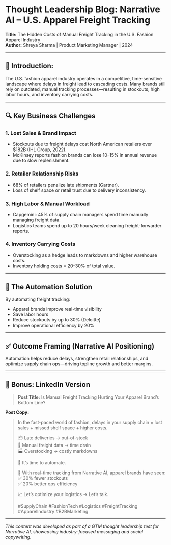 # Thought Leadership Blog: Narrative AI – U.S. Apparel Freight Tracking

**Title:** The Hidden Costs of Manual Freight Tracking in the U.S. Fashion Apparel Industry  
**Author:** Shreya Sharma | Product Marketing Manager | 2024

---

## 🧠 Introduction:
The U.S. fashion apparel industry operates in a competitive, time-sensitive landscape where delays in freight lead to cascading costs. Many brands still rely on outdated, manual tracking processes—resulting in stockouts, high labor hours, and inventory carrying costs.

---

## 🔍 Key Business Challenges

### 1. Lost Sales & Brand Impact
- Stockouts due to freight delays cost North American retailers over $182B (IHL Group, 2022).
- McKinsey reports fashion brands can lose 10–15% in annual revenue due to slow replenishment.

### 2. Retailer Relationship Risks
- 68% of retailers penalize late shipments (Gartner).
- Loss of shelf space or retail trust due to delivery inconsistency.

### 3. High Labor & Manual Workload
- Capgemini: 45% of supply chain managers spend time manually managing freight data.
- Logistics teams spend up to 20 hours/week cleaning freight-forwarder reports.

### 4. Inventory Carrying Costs
- Overstocking as a hedge leads to markdowns and higher warehouse costs.
- Inventory holding costs = 20–30% of total value.

---

## 🚀 The Automation Solution

By automating freight tracking:
- Apparel brands improve real-time visibility
- Save labor hours
- Reduce stockouts by up to 30% (Deloitte)
- Improve operational efficiency by 20%

---

## ✅ Outcome Framing (Narrative AI Positioning)
Automation helps reduce delays, strengthen retail relationships, and optimize supply chain ops—driving topline growth and better margins.

---

## 📣 Bonus: LinkedIn Version

> **Post Title:** Is Manual Freight Tracking Hurting Your Apparel Brand’s Bottom Line?

**Post Copy:**

> In the fast-paced world of fashion, delays in your supply chain = lost sales + missed shelf space + higher costs.
>  
> 📦 Late deliveries → out-of-stock  
> 🧾 Manual freight data → time drain  
> 🏭 Overstocking → costly markdowns  
>
> 🔄 It’s time to automate.  
>  
> 🚀 With real-time tracking from Narrative AI, apparel brands have seen:  
> ✅ 30% fewer stockouts  
> ✅ 20% better ops efficiency  
>
> 📈 Let’s optimize your logistics → Let’s talk.  
>
> #SupplyChain #FashionTech #Logistics #FreightTracking #ApparelIndustry #B2BMarketing

---

*This content was developed as part of a GTM thought leadership test for Narrative AI, showcasing industry-focused messaging and social copywriting.*

